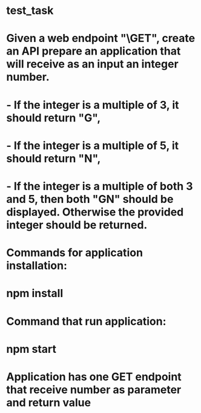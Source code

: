 # test_task

# Given a web endpoint "\GET", create an API prepare an application that will receive as an input an integer number.

# - If the integer is a multiple of 3, it should return "G",

# - If the integer is a multiple of 5, it should return "N",

# - If the integer is a multiple of both 3 and 5, then both "GN" should be displayed. Otherwise the provided integer should be returned.


# Commands for application installation:
# npm install

# Command that run application:
# npm start

# Application has one GET endpoint that receive number as parameter and return value
